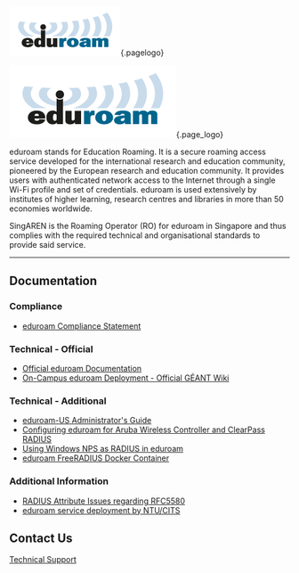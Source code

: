 ![Eduroam 200 Pix](/uploads/images/eduroam-200-pix.png "Eduroam 200 Pix"){.pagelogo}<!-- TITLE: eduroam -->
<!-- SUBTITLE: World Wide Education Roaming for Research & Education -->

![Eduroam 200 Pix](https://raw.githubusercontent.com/SingAREN/wiki/master/uploads/images/eduroam_trans_300pix.png "Eduroam 200 Pix"){.page_logo}

eduroam stands for Education Roaming. It is a secure roaming access service developed for the international research and education community, pioneered by the European research and education community. It provides users with authenticated network access to the Internet through a single Wi-Fi profile and set of credentials. eduroam is used extensively by institutes of higher learning, research centres and libraries in more than 50 economies worldwide. 

SingAREN is the Roaming Operator (RO) for eduroam in Singapore and thus complies with the required technical and organisational standards to provide said service. 

---
## Documentation

### Compliance
* [eduroam Compliance Statement](https://www.eduroam.org/wp-content/uploads/2016/05/eduroam_Compliance_Statement_v1_0.pdf)

### Technical - Official 
* [Official eduroam Documentation](https://www.eduroam.org/support/eduroam-documentation/)
* [On-Campus eduroam Deployment - Official GÉANT Wiki](https://wiki.geant.org/display/H2eduroam/How+to+deploy+eduroam+on-site+or+on+campus)

### Technical - Additional 
* [eduroam-US Administrator's Guide](https://www.eduroam.us/admin_guide)
* [Configuring eduroam for Aruba Wireless Controller and ClearPass RADIUS](https://services.geant.net/sites/cbp/Knowledge_Base/Wireless/Documents/cbp-79_guide_to_configuring_eduroam_using_the_aruba_wireless_controller_and_clearpass.pdf)
* [Using Windows NPS as RADIUS in eduroam](https://www.uninett.no/sites/default/files/imce/cbp-13_using-windows-nps-as-radius-in-eduroam_final.pdf)
* [eduroam FreeRADIUS Docker Container](https://github.com/spgreen/eduroam-freeradius-docker)

### Additional Information 
* [RADIUS Attribute Issues regarding RFC5580](http://www.eduroam.org/downloads/docs/advisory/eduroamOT-admin-advisory-004.pdf)
* [eduroam service deployment by NTU/CITS](http://www.singaren.net.sg/library/newsroom/NTU-Eduroam.pdf)

## Contact Us
[Technical Support](mailto://technical-support@singaren.net.sg)

